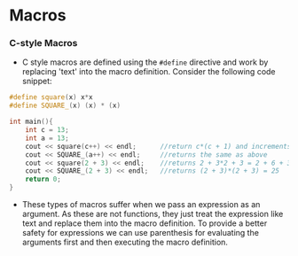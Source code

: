 # Macros

### C-style Macros
* C style macros are defined using the `#define` directive and work by replacing 'text' into the macro definition. Consider the following code snippet:
```C++
#define square(x) x*x
#define SQUARE_(x) (x) * (x)

int main(){
    int c = 13;
    int a = 13;
    cout << square(c++) << endl;      //return c*(c + 1) and increments c twice after execution //13*14
    cout << SQUARE_(a++) << endl;     //returns the same as above
    cout << square(2 + 3) << endl;    //returns 2 + 3*2 + 3 = 2 + 6 + 3 = 11 as it only replaces text
    cout << SQUARE_(2 + 3) << endl;   //returns (2 + 3)*(2 + 3) = 25
    return 0;
}
```
* These types of macros suffer when we pass an expression as an argument. As these are not functions, they just treat the expression like text and replace them into the macro definition. To provide a better safety for expressions we can use parenthesis for evaluating the arguments first and then executing the macro definition.
